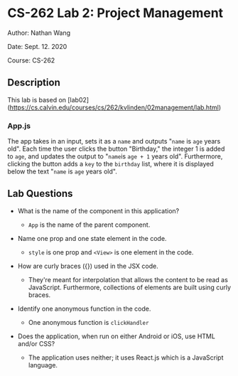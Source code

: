 # CS-262 Lab 2: Project Management

Author: Nathan Wang

Date: Sept. 12. 2020

Course: CS-262

## Description

This lab is based on [lab02] (https://cs.calvin.edu/courses/cs/262/kvlinden/02management/lab.html)

### App.js

The app takes in an input, sets it as a `name` and outputs "`name` is `age` years old". Each time the user clicks the button "Birthday," the integer 1 is added to `age`, and updates the output to "`name`is `age + 1` years old". Furthermore, clicking the button adds a `key` to the `birthday` list, where it is displayed below the text "`name` is `age` years old".

## Lab Questions

- What is the name of the component in this application?

  - `App` is the name of the parent component.

- Name one prop and one state element in the code.

  - `style` is one prop and `<View>` is one element in the code.

- How are curly braces ({}) used in the JSX code.

  - They're meant for interpolation that allows the content to be read as JavaScript. Furthermore, collections of elements are built using curly braces.

- Identify one anonymous function in the code.

  - One anonymous function is `clickHandler`

- Does the application, when run on either Android or iOS, use HTML and/or CSS?

  - The application uses neither; it uses React.js which is a JavaScript language.
